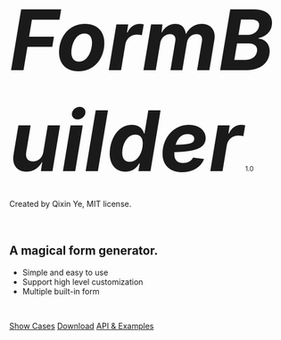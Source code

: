 <!-- ![logo](_media/icon.svg) -->

<span style="font-size:150px">***FormBuilder***</span> <small>1.0</small>

Created by Qixin Ye, MIT license.
<br /><br /><br />
## A magical form generator.

- Simple and easy to use
- Support high level customization
- Multiple built-in form

<br />
<a id="downloadFormBuilder" href="./demo/js/FormBuilder.js" download></a>


<span onclick="gotoDemo()">[Show Cases]()</span>
<span onclick="downloadFormBuilder()">[Download]()</span>
[API & Examples](#documentation-v100)

<!-- ![](background.png) -->